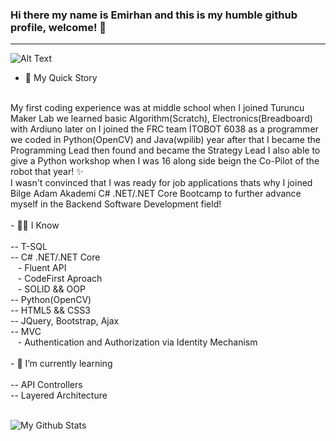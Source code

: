 ### Hi there my name is Emirhan and this is my humble github profile, welcome! 👋
<hr>


<!--
**emranalus/emranalus** is a ✨ _special_ ✨ repository because its `README.md` (this file) appears on your GitHub profile.

Here are some ideas to get you started:

- 🔭 I’m currently working on ...
- 🌱 I’m currently learning ...
- 👯 I’m looking to collaborate on ...
- 🤔 I’m looking for help with ...
- 💬 Ask me about ...
- 📫 How to reach me: ...
- 😄 Pronouns: ...
- ⚡ Fun fact: ...
-->
![Alt Text](https://64.media.tumblr.com/bc91fffa1f7f71014fddf10d3d2decbd/tumblr_pkxty5psM71sguk2k_500.gifv)

- 🔭 My Quick Story
<br/>
My first coding experience was at middle school when I joined Turuncu Maker Lab we learned basic Algorithm(Scratch), Electronics(Breadboard) with Ardiuno later on I joined the FRC team İTOBOT 6038 as a programmer we coded in Python(OpenCV) and Java(wpilib) year after that I became the Programming Lead then found and became the Strategy Lead I also able to give a Python workshop when I was 16 along side beign the Co-Pilot of the robot that year! ✨ 
<br/>
I wasn't convinced that I was ready for job applications thats why I joined Bilge Adam Akademi C# .NET/.NET Core Bootcamp to further advance myself in the Backend Software Development field!
<br/>
<br/>
- 👨‍💻 I Know <br/> <br/>
-- T-SQL <br/>
-- C# .NET/.NET Core <br/>
&nbsp;&nbsp;  - Fluent API <br/>
&nbsp;&nbsp;  - CodeFirst Aproach <br/>
&nbsp;&nbsp;  - SOLID && OOP <br/>
-- Python(OpenCV) <br/>
-- HTML5 && CSS3 <br/>
-- JQuery, Bootstrap, Ajax <br/>
-- MVC <br/>
&nbsp;&nbsp;  - Authentication and Authorization via Identity Mechanism <br/>

<br/>
- 🌱 I’m currently learning <br/> <br/>
-- API Controllers <br/>
-- Layered Architecture <br/>
<br/>

![My Github Stats](https://github-readme-stats.vercel.app/api?username=emranalus&theme=tokyonight&show_icons=true)
